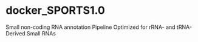 # docker_SPORTS1.0
Small non-coding RNA annotation Pipeline Optimized for rRNA- and tRNA-Derived Small RNAs
